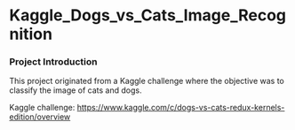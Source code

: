 # Kaggle_Dogs_vs_Cats_Image_Recognition

### Project Introduction
This project originated from a Kaggle challenge where the objective was to classify the image of cats and dogs. 

Kaggle challenge: https://www.kaggle.com/c/dogs-vs-cats-redux-kernels-edition/overview

